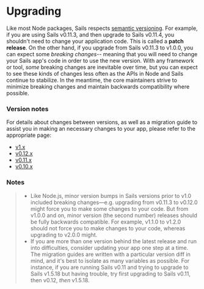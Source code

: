 # Upgrading

Like most Node packages, Sails respects [semantic versioning](http://semver.org/).  For example, if you are using Sails v0.11.3, and then upgrade to Sails v0.11.4, you shouldn't need to change your application code.  This is called a **patch release**.  On the other hand, if you upgrade from Sails v0.11.3 to v1.0.0, you can expect some _breaking changes_-- meaning that you will need to change your Sails app's code in order to use the new version.  With any framework or tool, _some_ breaking changes are inevitable over time, but you can expect to see these kinds of changes less often as the APIs in Node and Sails continue to stabilize.  In the meantime, the core maintainers strive to minimize breaking changes and maintain backwards compatibility where possible.

### Version notes

For details about changes between versions, as well as a migration guide to assist you in making an necessary changes to your app, please refer to the appropriate page:

- [v1.x](https://sailsjs.com/documentation/upgrading/to-v-1-0)
- [v0.12.x](https://sailsjs.com/documentation/concepts/upgrading/to-v-0-12)
- [v0.11.x](https://sailsjs.com/documentation/concepts/upgrading/to-v-0-11)
- [v0.10.x](https://sailsjs.com/documentation/concepts/upgrading/to-v-0-10)


### Notes

> - Like Node.js, minor version bumps in Sails versions prior to v1.0 included breaking changes&mdash;e.g. upgrading from v0.11.3 to v0.12.0 might force you to make some changes to your code.  But from v1.0.0 and on, minor version (the second number) releases should be fully backwards compatible.  For example, v1.1.0 to v1.2.0 should not force you to make changes to your code, whereas upgrading to v2.0.0 might.
> - If you are more than one version behind the latest release and run into difficulties, consider updating your app one step at a time. The migration guides are written with a particular version diff in mind, and it's best to isolate as many variables as possible.  For instance, if you are running Sails v0.11 and trying to upgrade to Sails v1.5.18 but having trouble, try first upgrading to Sails v0.11, then v0.12, _then_ v1.5.18.


<docmeta name="displayName" value="Upgrading">
<docmeta name="isOverviewPage" value="true">
